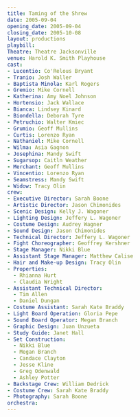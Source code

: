 ```yaml
---
title: Taming of the Shrew
date: 2005-09-04
opening_date: 2005-09-04
closing_date: 2005-10-08
layout: productions
playbill:
Theatre: Theatre Jacksonville
venue: Harold K. Smith Playhouse
cast:
- Lucentio: Co'Relous Bryant
- Tranio: Josh Waller
- Baptista Minola: Karl Rogers
- Gremio: Mike Cornell
- Katherina: Amy Noel Johnson
- Hortensio: Jack Wallace
- Bianca: Lindsey Kinard
- Biondella: Deborah Tyre
- Petruchio: Walter Kmiec
- Grumio: Geoff Mullins
- Curtis: Lorenzo Ryan
- Nathaniel: Mike Cornell
- Wilma: Asia Gagnon
- Josephina: Mandy Swift
- Sugarsop: Caitln Weather
- Merchant: Geoff Mullins
- Vincentio: Lorenzo Ryan
- Seamstress: Mandy Swift
- Widow: Tracy Olin
crew:
- Executive Director: Sarah Boone
- Artistic Director: Jason Chimonides
- Scenic Design: Kelly J. Wagoner
- Lighting Design: Jeffery L. Wagoner
- Costume Design: Audrey Wagner
- Sound Design: Jason Chimonides
- Technical Director: Jeffery L. Wagoner
- Fight Choreographer: Geoffrey Kershner
- Stage Manager: Nikki Blue
- Assistant Stage Manager: Matthew Calise
- Hair and Make-up Design: Tracy Olin
- Properties:
  - Rhianna Hurt
  - Claudia Wright
- Assistant Technical Director:
  - Tim Allen
  - Daniel Dungan
- Costume Assistant: Sarah Kate Braddy
- Light Board Operation: Gloria Pepe
- Sound Board Operator: Megan Branch
- Graphic Design: Juan Unzueta
- Study Guide: Janet Hall
- Set Construction:
  - Nikki Blue
  - Megan Branch
  - Candace Clayton
  - Jesse Kline
  - Greg Odenwald
  - Ashley Potter
- Backstage Crew: William Dedrick
- Costume Crew: Sarah Kate Braddy
- Photography: Sarah Boone
orchestra:
---
```

